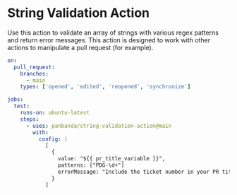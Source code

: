 # String Validation Action

Use this action to validate an array of strings with various regex patterns and return error messages.  This action is designed to work with other actions to manipulate a pull request (for example).

```yaml
on:
  pull_request:
    branches:
      - main
    types: ['opened', 'edited', 'reopened', 'synchronize']

jobs:
  test:
    runs-on: ubuntu-latest
    steps:
      - uses: panbanda/string-validation-action@main
        with:
          config: |
            [
              {
                value: "${{ pr_title_variable }}",
                patterns: ["PDG-\d+"]
                errorMessage: "Include the ticket number in your PR title"
              }
            ]
```
